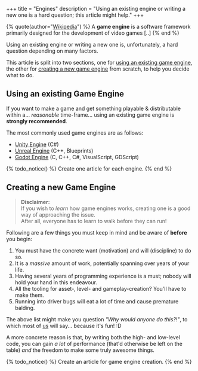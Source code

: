 +++
title = "Engines"
description = "Using an existing engine or writing a new one is a hard question; this article might help."
+++

{% quote(author="[Wikipedia](https://en.wikipedia.org/wiki/Game_engine)") %}
A **game engine** is a software framework primarily designed for the development of video games [..]
{% end %}

Using an existing engine or writing a new one is, unfortunately, a hard question depending on many factors.

This article is split into two sections, one for [using an existing game engine](#using-an-existing-game-engine),
the other for [creating a new game engine](#creating-a-new-game-engine) from scratch, to help you decide what to do.

## Using an existing Game Engine

If you want to make a game and get something playable & distributable within a... *reasonable* time-frame... using an existing game engine is **strongly recommended**.

The most commonly used game engines are as follows:

- [Unity Engine](https://unity.com/) (C#)
- [Unreal Engine](https://www.unrealengine.com/) (C++, Blueprints)
- [Godot Engine](https://godotengine.org/) (C, C++, C#, VisualScript, GDScript)

{% todo_notice() %} Create one article for each engine. {% end %}

## Creating a new Game Engine

> **Disclaimer:**  
> If you wish to *learn* how game engines works, creating one is a good way of approaching the issue.  
> After all, everyone has to learn to walk before they can run!

Following are a few things you must keep in mind and be aware of **before** you begin:

1. You must have the concrete want (motivation) and will (discipline) to do so.
2. It is a *massive* amount of work, potentially spanning over years of your life.
3. Having several years of programming experience is a must; nobody will hold your hand in this endeavour.
4. All the tooling for asset-, level- and gameplay-creation? You'll have to make them.
5. Running into driver bugs will eat a lot of time and cause premature balding.

The above list might make you question *"Why would anyone do this?!"*, to which most of [us](/wiki/community) will say... because it's fun! :D

A more concrete reason is that, by writing both the high- and low-level code, you can gain *a lot* of performance (that'd otherwise be left on the table) *and* the freedom to make some truly awesome things.

{% todo_notice() %} Create an article for game engine creation. {% end %}
